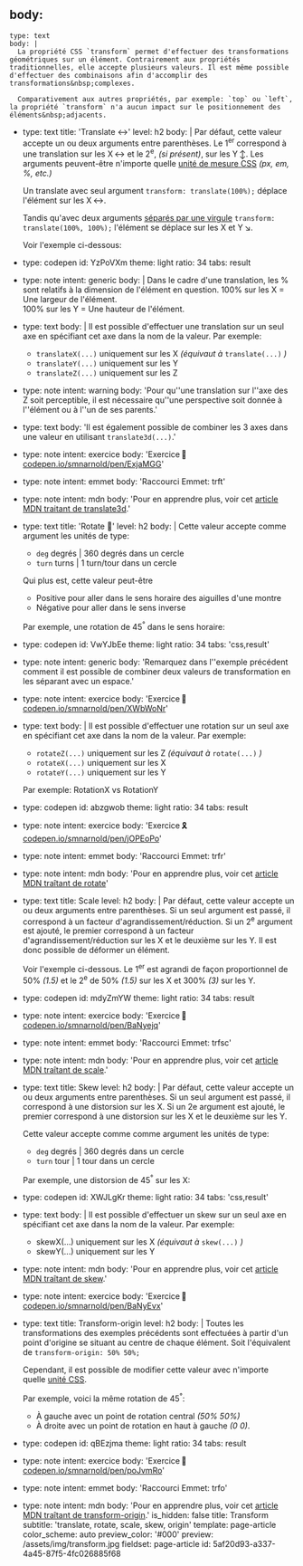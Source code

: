body:
  -
    type: text
    body: |
      La propriété CSS `transform` permet d'effectuer des transformations géométriques sur un élément. Contrairement aux propriétés traditionnelles, elle accepte plusieurs valeurs. Il est même possible d'effectuer des combinaisons afin d'accomplir des transformations&nbsp;complexes.
      
      Comparativement aux autres propriétés, par exemple: `top` ou `left`, la propriété `transform` n'a aucun impact sur le positionnement des éléments&nbsp;adjacents.
  -
    type: text
    title: 'Translate ↔️'
    level: h2
    body: |
      Par défaut, cette valeur accepte un ou deux arguments entre parenthèses. Le 1<sup>er</sup> correspond à une translation sur les X&thinsp;↔️ et le 2<sup>e</sup>, _(si présent)_, sur les&nbsp;Y&thinsp;↕️. Les arguments peuvent-être n'importe quelle [unité de mesure CSS](./unites-css) _(px, em, %, etc.)_
      
      Un translate avec seul&nbsp;argument
      `transform: translate(100%);` 
      déplace l'élément sur les&nbsp;X&thinsp;↔️. 
      
      Tandis qu'avec deux arguments <u>séparés par une&nbsp;virgule</u> 
      `transform: translate(100%, 100%);` 
      l'élément se déplace sur les X et&nbsp;Y&thinsp;↘️.
      
      Voir l'exemple ci-dessous:
  -
    type: codepen
    id: YzPoVXm
    theme: light
    ratio: 34
    tabs: result
  -
    type: note
    intent: generic
    body: |
      Dans le cadre d'une translation, les % sont relatifs à la dimension de l'élément en&nbsp;question. 
      100% sur les X = Une largeur de&nbsp;l'élément.  
      100% sur les Y = Une hauteur de&nbsp;l'élément.
  -
    type: text
    body: |
      Il est possible d'effectuer une translation sur un seul axe en spécifiant cet axe dans la nom de la valeur. Par exemple:
      
      - `translateX(...)` uniquement sur les&nbsp;X _(équivaut à_ `translate(...)` _)_
      - `translateY(...)` uniquement sur les&nbsp;Y
      - `translateZ(...)` uniquement sur les&nbsp;Z
  -
    type: note
    intent: warning
    body: 'Pour qu''une translation sur l''axe des Z soit perceptible, il est nécessaire qu''une perspective soit donnée à l''élément ou à l''un de ses&nbsp;parents.'
  -
    type: text
    body: 'Il est également possible de combiner les 3 axes dans une valeur en utilisant `translate3d(...)`.'
  -
    type: note
    intent: exercice
    body: 'Exercice&thinsp;🔺 [codepen.io/smnarnold/pen/ExjaMGG](https://codepen.io/smnarnold/pen/ExjaMGG?editors=110)'
  -
    type: note
    intent: emmet
    body: 'Raccourci Emmet: trft'
  -
    type: note
    intent: mdn
    body: 'Pour en apprendre plus, voir cet [article MDN traitant de&nbsp;translate3d](https://developer.mozilla.org/fr/docs/Web/CSS/transform-function/translate3d).'
  -
    type: text
    title: 'Rotate 🔄'
    level: h2
    body: |
      Cette valeur accepte comme argument les unités de&nbsp;type: 
      
      - `deg` degrés | 360 degrés dans un cercle
      - `turn` turns | 1 turn/tour dans un cercle
      
      Qui plus est, cette valeur&nbsp;peut-être
      
      - Positive pour aller dans le sens horaire des aiguilles d'une&nbsp;montre
      - Négative pour aller dans le sens&nbsp;inverse
      
      Par exemple, une rotation de&nbsp;45<sup>°</sup> dans le sens&nbsp;horaire:
  -
    type: codepen
    id: VwYJbEe
    theme: light
    ratio: 34
    tabs: 'css,result'
  -
    type: note
    intent: generic
    body: 'Remarquez dans l''exemple précédent comment il est possible de combiner deux valeurs de transformation en les séparant avec un&nbsp;espace.'
  -
    type: note
    intent: exercice
    body: 'Exercice&thinsp;🌼 [codepen.io/smnarnold/pen/XWbWoNr](https://codepen.io/smnarnold/pen/XWbWoNr?editors=110)'
  -
    type: text
    body: |
      Il est possible d'effectuer une rotation sur un seul axe en spécifiant cet axe dans la nom de la valeur. Par exemple:
      
      - `rotateZ(...)` uniquement sur les Z _(équivaut à_ `rotate(...)` _)_
      - `rotateX(...)` uniquement sur les X 
      - `rotateY(...)` uniquement sur les Y
      
      Par exemple: RotationX vs RotationY
  -
    type: codepen
    id: abzgwob
    theme: light
    ratio: 34
    tabs: result
  -
    type: note
    intent: exercice
    body: 'Exercice&thinsp;🎗️ [codepen.io/smnarnold/pen/jOPEoPo](https://codepen.io/smnarnold/pen/jOPEoPo?editors=110)'
  -
    type: note
    intent: emmet
    body: 'Raccourci Emmet: trfr'
  -
    type: note
    intent: mdn
    body: 'Pour en apprendre plus, voir cet [article MDN traîtant de&nbsp;rotate](https://developer.mozilla.org/fr/docs/Web/CSS/transform-function/rotate)'
  -
    type: text
    title: Scale
    level: h2
    body: |
      Par défaut, cette valeur accepte un ou deux arguments entre parenthèses. Si un seul argument est passé, il correspond à un facteur d'agrandissement/réduction. Si un 2<sup>e</sup> argument est ajouté, le premier correspond à un facteur d'agrandissement/réduction sur les X et le deuxième sur les Y. Il est donc possible de déformer un&nbsp;élément.
      
      Voir l'exemple ci-dessous. Le 1<sup>er</sup> est agrandi de façon proportionnel de 50% _(1.5)_ et le 2<sup>e</sup> de 50% _(1.5)_ sur les X et 300% _(3)_ sur les&nbsp;Y.
  -
    type: codepen
    id: mdyZmYW
    theme: light
    ratio: 34
    tabs: result
  -
    type: note
    intent: exercice
    body: 'Exercice&thinsp;🌊 [codepen.io/smnarnold/pen/BaNyejq](https://codepen.io/smnarnold/pen/BaNyejq?editors=110)'
  -
    type: note
    intent: emmet
    body: 'Raccourci Emmet: trfsc'
  -
    type: note
    intent: mdn
    body: 'Pour en apprendre plus, voir cet [article MDN traîtant de&nbsp;scale](https://developer.mozilla.org/fr/docs/Web/CSS/transform-function/scale).'
  -
    type: text
    title: Skew
    level: h2
    body: |
      Par défaut, cette valeur accepte un ou deux arguments entre parenthèses. Si un seul argument est passé, il correspond à une distorsion sur les X. Si un 2e argument est ajouté, le premier correspond à une distorsion sur les X et le deuxième sur les&nbsp;Y.
      
      Cette valeur accepte comme comme argument les unités de&nbsp;type: 
      
      - `deg` degrés | 360 degrés dans un cercle
      - `turn` tour | 1 tour dans un cercle
      
      Par exemple, une distorsion de&nbsp;45<sup>°</sup> sur les&nbsp;X:
  -
    type: codepen
    id: XWJLgKr
    theme: light
    ratio: 34
    tabs: 'css,result'
  -
    type: text
    body: |
      Il est possible d'effectuer un skew sur un seul axe en spécifiant cet axe dans la nom de la valeur. Par exemple:
      
      - skewX(...) uniquement sur les X _(équivaut à_ `skew(...)` _)_
      - skewY(...) uniquement sur les Y
  -
    type: note
    intent: mdn
    body: 'Pour en apprendre plus, voir cet [article MDN traîtant de&nbsp;skew](https://developer.mozilla.org/fr/docs/Web/CSS/transform-function/skew).'
  -
    type: note
    intent: exercice
    body: 'Exercice&thinsp;🔰 [codepen.io/smnarnold/pen/BaNyEvx](https://codepen.io/smnarnold/pen/BaNyEvx?editors=110)'
  -
    type: text
    title: Transform-origin
    level: h2
    body: |
      Toutes les transformations des exemples précédents sont effectuées à partir d'un point d'origine se situant au centre de chaque élément. Soit l'équivalent de&nbsp;`transform-origin: 50% 50%;`
      
      Cependant, il est possible de modifier cette valeur avec n'importe quelle&nbsp;[unité CSS](./unite-css). 
      
      Par exemple, voici la même rotation de&nbsp;45<sup>°</sup>:
      
      - À gauche avec un point de rotation central&nbsp;_(50% 50%)_
      - À droite avec un point de rotation en haut à gauche&nbsp;_(0 0)_.
  -
    type: codepen
    id: qBEzjma
    theme: light
    ratio: 34
    tabs: result
  -
    type: note
    intent: exercice
    body: 'Exercice&thinsp;🦋 [codepen.io/smnarnold/pen/poJvmRo](https://codepen.io/smnarnold/pen/poJvmRo?editors=110)'
  -
    type: note
    intent: emmet
    body: 'Raccourci Emmet: trfo'
  -
    type: note
    intent: mdn
    body: 'Pour en apprendre plus, voir cet [article MDN traîtant de&nbsp;transform-origin](https://developer.mozilla.org/fr/docs/Web/CSS/transform-origin).'
is_hidden: false
title: Transform
subtitle: 'translate, rotate, scale, skew, origin'
template: page-article
color_scheme: auto
preview_color: '#000'
preview: /assets/img/transform.jpg
fieldset: page-article
id: 5af20d93-a337-4a45-87f5-4fc026885f68
